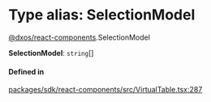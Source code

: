 # Type alias: SelectionModel

[@dxos/react-components](../modules/dxos_react_components.md).SelectionModel

 **SelectionModel**: `string`[]

#### Defined in

[packages/sdk/react-components/src/VirtualTable.tsx:287](https://github.com/dxos/dxos/blob/db8188dae/packages/sdk/react-components/src/VirtualTable.tsx#L287)
